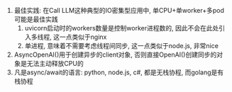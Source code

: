 



1. 最佳实践: 在Call LLM这种典型的IO密集型应用中, 单CPU+单worker+多pod可能是最佳实践
   1. uvicorn启动时的workers数量是控制worker进程数的, 因此不会在此处引入多线程, 这一点类似于nginx
   2. 单进程, 意味着不需要考虑线程间同步, 这一点类似于node.js, 非常nice
2. AsyncOpenAI()用于创建异步的client对象, 否则直接OpenAI()创建同步的对象是无法主动释放CPU的
3. 凡是async/await的语言: python, node.js, c#, 都是无栈协程, 而golang是有栈协程